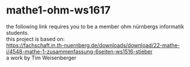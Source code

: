 # mathe1-ohm-ws1617
the following link requires you to be a member ohm nürnbergs informatik students.
<br>
this project is based on:<br>
https://fachschaft.in.th-nuernberg.de/downloads/download/22-mathe-i/4548-mathe-1-zusammenfassung-6seiten-ws1516-stieber<br>
a work by Tim Weisenberger
